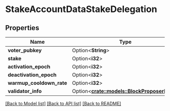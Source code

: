 # StakeAccountDataStakeDelegation

## Properties

Name | Type | Description | Notes
------------ | ------------- | ------------- | -------------
**voter_pubkey** | Option<**String**> |  | [optional]
**stake** | Option<**i32**> |  | [optional]
**activation_epoch** | Option<**i32**> |  | [optional]
**deactivation_epoch** | Option<**i32**> |  | [optional]
**warmup_cooldown_rate** | Option<**i32**> |  | [optional]
**validator_info** | Option<[**crate::models::BlockProposerData**](Block_proposerData.md)> |  | [optional]

[[Back to Model list]](../solanabeach_api.wiki/Home.md#documentation-for-models) [[Back to API list]](../solanabeach_api.wiki/Home.md#documentation-for-api-endpoints) [[Back to README]](../solanabeach_api.wiki/Home.md)



